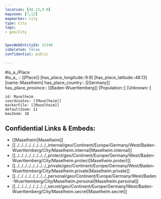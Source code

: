 ```yaml
---
location: [48.13,9.9] 
mapzoom: [7,12] 
mapmarker: city 
type: City
tags:
- geo/City


SpocWebEntityId: 32340
isDeleted: false
confidential: public

---
```

#is_a_/Place  
#is_a_ :: [[Place]] 
[has_place_longitude::9.9] 
[has_place_latitude::48.13] 
[name::Maselheim] 
has_place_country:: [[Germany]]  
has_place_province:: [[Baden-Wuerttemberg]] 
[Population::] 
[Unknown::] 


```leaflet
id: Maselheim
coordinates: [[Maselheim]] 
markerFile: [[Maselheim]] 
defaultZoom: 11 
maxZoom: 18
```


## Confidential Links & Embeds: 
- [[Maselheim|Maselheim]]  
- [[../../../../../../../../_internal/geo/Continent/Europe/Germany/West/Baden-Wuerttemberg/City/Maselheim.internal|Maselheim.internal]] 
- [[../../../../../../../../_protect/geo/Continent/Europe/Germany/West/Baden-Wuerttemberg/City/Maselheim.protect|Maselheim.protect]] 
- [[../../../../../../../../_private/geo/Continent/Europe/Germany/West/Baden-Wuerttemberg/City/Maselheim.private|Maselheim.private]] 
- [[../../../../../../../../_personal/geo/Continent/Europe/Germany/West/Baden-Wuerttemberg/City/Maselheim.personal|Maselheim.personal]] 
- [[../../../../../../../../_secret/geo/Continent/Europe/Germany/West/Baden-Wuerttemberg/City/Maselheim.secret|Maselheim.secret]] 
